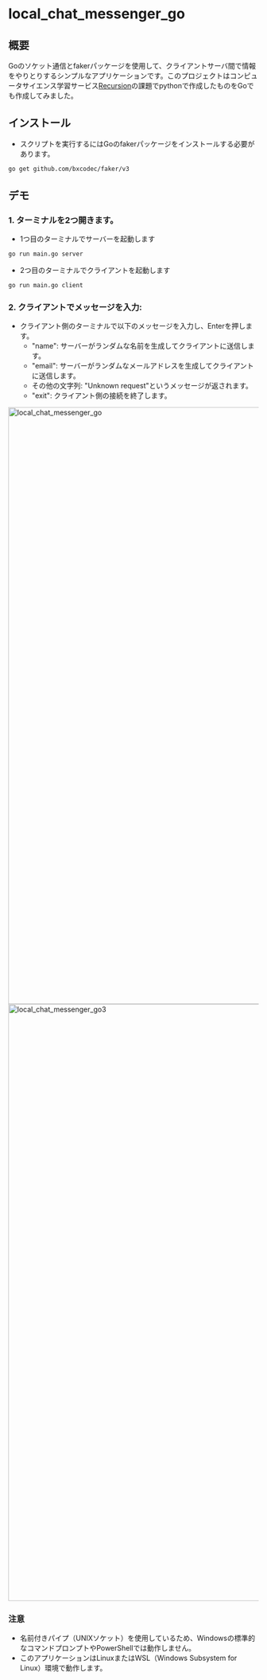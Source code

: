 # local_chat_messenger_go

## 概要

Goのソケット通信とfakerパッケージを使用して、クライアントサーバ間で情報をやりとりするシンプルなアプリケーションです。このプロジェクトはコンピュータサイエンス学習サービス[Recursion](https://recursion.example.com)の課題でpythonで作成したものをGoでも作成してみました。

## インストール

- スクリプトを実行するにはGoのfakerパッケージをインストールする必要があります。

```sh
go get github.com/bxcodec/faker/v3
```


## デモ

### 1. ターミナルを2つ開きます。
- 1つ目のターミナルでサーバーを起動します
```sh
go run main.go server
```
- 2つ目のターミナルでクライアントを起動します
```sh
go run main.go client
```
  
### 2. クライアントでメッセージを入力:
- クライアント側のターミナルで以下のメッセージを入力し、Enterを押します。
  - "name": サーバーがランダムな名前を生成してクライアントに送信します。
  - "email": サーバーがランダムなメールアドレスを生成してクライアントに送信します。
  - その他の文字列: "Unknown request"というメッセージが返されます。
  - "exit": クライアント側の接続を終了します。

<img width="1200" alt="local_chat_messenger_go" src="https://github.com/user-attachments/assets/149c5a06-9235-42a9-8923-13674bb333c0">
<img width="1200" alt="local_chat_messenger_go3" src="https://github.com/user-attachments/assets/67ce97c8-2696-467f-a086-264caa30b39b">

### 注意
- 名前付きパイプ（UNIXソケット）を使用しているため、Windowsの標準的なコマンドプロンプトやPowerShellでは動作しません。
- このアプリケーションはLinuxまたはWSL（Windows Subsystem for Linux）環境で動作します。
